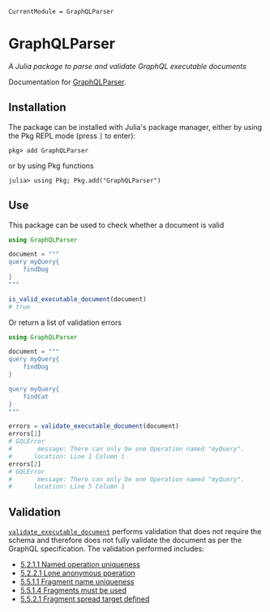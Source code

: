 ```@meta
CurrentModule = GraphQLParser
```

# GraphQLParser

*A Julia package to parse and validate GraphQL executable documents*

Documentation for [GraphQLParser](https://github.com/mmiller-max/GraphQLParser.jl).
## Installation

The package can be installed with Julia's package manager,
either by using the Pkg REPL mode (press `]` to enter):
```
pkg> add GraphQLParser
```
or by using Pkg functions
```julia-repl
julia> using Pkg; Pkg.add("GraphQLParser")
```

## Use

This package can be used to check whether a document is valid

```julia
using GraphQLParser

document = """
query myQuery{
    findDog
}
"""

is_valid_executable_document(document)
# true
```

Or return a list of validation errors

```julia
using GraphQLParser

document = """
query myQuery{
    findDog
}

query myQuery{
    findCat
}
"""

errors = validate_executable_document(document)
errors[1]
# GQLError
#       message: There can only be one Operation named "myQuery".
#      location: Line 1 Column 1
errors[2]
# GQLError
#       message: There can only be one Operation named "myQuery".
#      location: Line 5 Column 1
```

## Validation

[`validate_executable_document`](@ref) performs validation that does not require the schema and therefore does not fully validate the document as per the GraphQL specification.
The validation performed includes:

- [5.2.1.1 Named operation uniqueness](https://spec.graphql.org/October2021/#sec-Named-Operation-Definitions)
- [5.2.2.1 Lone anonymous pperation](https://spec.graphql.org/October2021/#sec-Anonymous-Operation-Definitions)
- [5.5.1.1 Fragment name uniqueness](https://spec.graphql.org/October2021/#sec-Fragment-Name-Uniqueness)
- [5.5.1.4 Fragments must be used](https://spec.graphql.org/October2021/#sec-Fragments-Must-Be-Used)
- [5.5.2.1 Fragment spread target defined](https://spec.graphql.org/October2021/#sec-Fragment-spread-target-defined)
